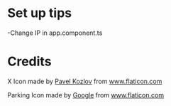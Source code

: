 # Set up tips
-Change IP in app.component.ts

# Credits
X Icon made by [Pavel Kozlov](https://www.flaticon.com/authors/pavel-kozlov) from www.flaticon.com 

Parking Icon made by [Google](https://www.flaticon.com/authors/google) from www.flaticon.com
